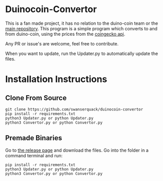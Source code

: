 # Duinocoin-Convertor

This is a fan made project, it has no relation to the duino-coin team or the [main repository](https://github.com/revoxhere/duino-coin). This program is a simple program which converts to and from duino-coin, using the prices from the [coingecko api](https://www.coingecko.com/en/api/documentation).

Any PR or issue's are welcome, feel free to contribute.

When you want to update, run the Updater.py to automatically update the files.

# Installation Instructions

## Clone From Source

```
git clone https://github.com/swanserquack/duinocoin-convertor
pip install -r requirements.txt
python3 Updater.py or python Updater.py
python3 Convertor.py or python Convertor.py
```

## Premade Binaries
Go to [the release page](https://github.com/swanserquack/duinocoin-convertor/releases) and download the files.
Go into the folder in a command terminal and run:
```
pip install -r requirements.txt
python3 Updater.py or python Updater.py
python3 Convertor.py or python Convertor.py
```
